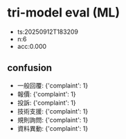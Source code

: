 # tri-model eval (ML)
- ts:20250912T183209
- n:6
- acc:0.000

## confusion
- 一般回覆: {'complaint': 1}
- 報價: {'complaint': 1}
- 投訴: {'complaint': 1}
- 技術支援: {'complaint': 1}
- 規則詢問: {'complaint': 1}
- 資料異動: {'complaint': 1}